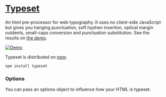 # [Typeset](https://blot.im/typeset)

An html pre-proces­sor for web ty­pog­ra­phy. It uses no client-side JavaScript but gives you hang­ing punc­tu­a­tion, soft hy­phen in­ser­tion, op­ti­cal mar­gin out­dents, small-caps con­ver­sion and punctuation substitution. See the results on [the demo](https://blot.im/typeset).

[![Demo](http://i.imgur.com/adsiz94.gif)](https://blot.im/typeset)

Typeset is distributed on [npm](https://www.npmjs.org/package/typeset).

```javascript
npm install typeset
```

### Options

You can pass an options object to influence how your HTML is typeset.
